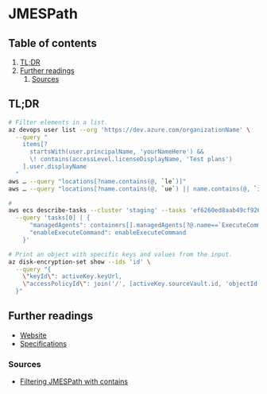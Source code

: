 # JMESPath

## Table of contents <!-- omit in toc -->

1. [TL;DR](#tldr)
1. [Further readings](#further-readings)
   1. [Sources](#sources)

## TL;DR

```sh
# Filter elements in a list.
az devops user list --org 'https://dev.azure.com/organizationName' \
  --query "
    items[?
      startsWith(user.principalName, 'yourNameHere') &&
      \! contains(accessLevel.licenseDisplayName, 'Test plans')
    ].user.displayName
  "
aws … --query "locations[?name.contains(@, `le`)]"
aws … --query "locations[?name.contains(@, `ue`) || name.contains(@, `ia`)]"

#
aws ecs describe-tasks --cluster 'staging' --tasks 'ef6260ed8aab49cf926667ab0c52c313' --output 'yaml' \
  --query 'tasks[0] | {
      "managedAgents": containers[].managedAgents[?@.name==`ExecuteCommandAgent`][],
      "enableExecuteCommand": enableExecuteCommand
    }'

# Print an object with specific keys and values from the input.
az disk-encryption-set show --ids 'id' \
  --query "{
    \"keyId\": activeKey.keyUrl,
    \"accessPolicyId\": join('/', [activeKey.sourceVault.id, 'objectId', identity.principalId])
  }"
```

## Further readings

- [Website]
- [Specifications]

### Sources

- [Filtering JMESPath with contains]

<!--
  Reference
  ═╬═Time══
  -->

<!-- Upstream -->
[specifications]: https://jmespath.org/specification.html
[website]: https://jmespath.org/

<!-- Others -->
[filtering jmespath with contains]: https://stackoverflow.com/questions/50774937/filtering-jmespath-with-contains#50831828
